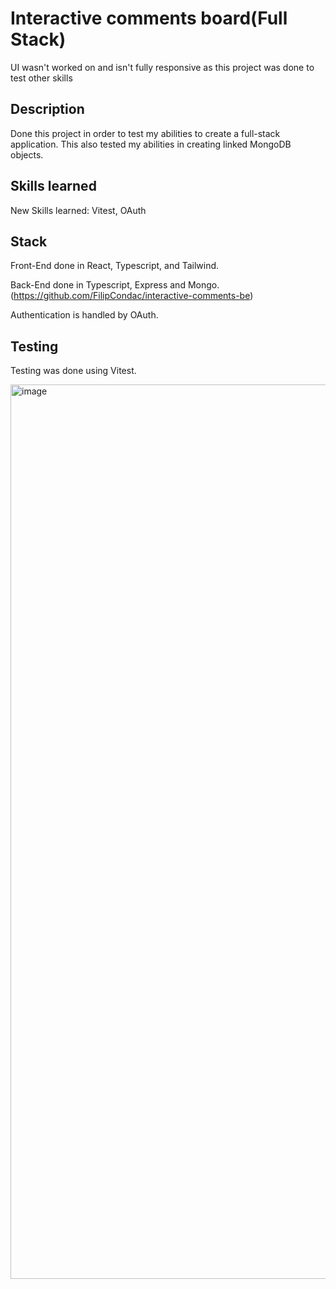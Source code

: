 # Interactive comments board(Full Stack)

UI wasn't worked on and isn't fully responsive as this project was done to test other skills

## Description
Done this project in order to test my abilities to create a full-stack application. This also tested my abilities in creating linked MongoDB objects.

## Skills learned
New Skills learned: Vitest, OAuth

## Stack
Front-End done in React, Typescript, and Tailwind.

Back-End done in Typescript, Express and Mongo. (https://github.com/FilipCondac/interactive-comments-be)

Authentication is handled by OAuth.

## Testing
Testing was done using Vitest.


<img width="1431" alt="image" src="https://github.com/FilipCondac/interactive-comments-fe/assets/55697885/a89d2233-65ef-4a3f-81d4-10162c2eae69">



